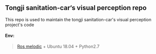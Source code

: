 ## Tongji sanitation-car‘s visual perception repo

This repo is used to maintain the tongji sanitation-car's visual perception project's code

#### Env:

> [Ros melodic](http://wiki.ros.org/melodic/Installation/Ubuntu) + Ubuntu 18.04 + Python2.7



